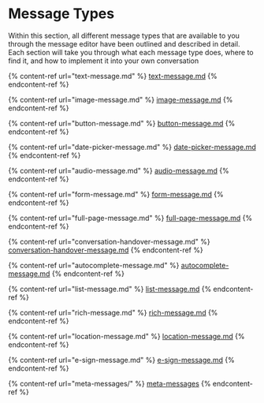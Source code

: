 # Message Types

Within this section, all different message types that are available to you through the message editor have been outlined and described in detail. Each section will take you through what each message type does, where to find it, and how to implement it into your own conversation

{% content-ref url="text-message.md" %}
[text-message.md](text-message.md)
{% endcontent-ref %}

{% content-ref url="image-message.md" %}
[image-message.md](image-message.md)
{% endcontent-ref %}

{% content-ref url="button-message.md" %}
[button-message.md](button-message.md)
{% endcontent-ref %}

{% content-ref url="date-picker-message.md" %}
[date-picker-message.md](date-picker-message.md)
{% endcontent-ref %}

{% content-ref url="audio-message.md" %}
[audio-message.md](audio-message.md)
{% endcontent-ref %}

{% content-ref url="form-message.md" %}
[form-message.md](form-message.md)
{% endcontent-ref %}

{% content-ref url="full-page-message.md" %}
[full-page-message.md](full-page-message.md)
{% endcontent-ref %}

{% content-ref url="conversation-handover-message.md" %}
[conversation-handover-message.md](conversation-handover-message.md)
{% endcontent-ref %}

{% content-ref url="autocomplete-message.md" %}
[autocomplete-message.md](autocomplete-message.md)
{% endcontent-ref %}

{% content-ref url="list-message.md" %}
[list-message.md](list-message.md)
{% endcontent-ref %}

{% content-ref url="rich-message.md" %}
[rich-message.md](rich-message.md)
{% endcontent-ref %}

{% content-ref url="location-message.md" %}
[location-message.md](location-message.md)
{% endcontent-ref %}

{% content-ref url="e-sign-message.md" %}
[e-sign-message.md](e-sign-message.md)
{% endcontent-ref %}

{% content-ref url="meta-messages/" %}
[meta-messages](meta-messages/)
{% endcontent-ref %}
